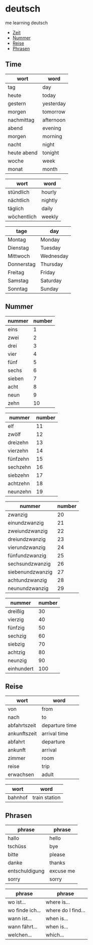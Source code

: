 # deutsch
me learning deutsch

* [Zeit](#zeit)
* [Nummer](#nummer)
* [Reise](#reise)
* [Phrasen](#phrasen)

## Time

wort | word
-----|-----
tag | day
heute | today
gestern | yesterday
morgen | tomorrow
nachmittag | afternoon
abend | evening
morgen | morning
nacht | night
heute abend | tonight
woche | week
monat | month

wort | word
-----|------
stündlich | hourly
nächtlich | nightly
täglich | daily
wöchentlich | weekly

tage | day
-----|----
Montag | Monday
Dienstag | Tuesday
Mittwoch | Wednesday
Donnerstag | Thursday
Freitag | Friday
Samstag | Saturday
Sonntag | Sunday


## Nummer

nummer | number
-------|-------
eins | 1
zwei | 2
drei | 3
vier | 4
fünf | 5
sechs | 6
sieben | 7
acht | 8
neun | 9
zehn | 10

nummer | number
-------|-------
elf | 11
zwölf | 12
dreizehn | 13
vierzehn | 14
fünfzehn | 15
sechzehn | 16
siebzehn | 17
achtzehn | 18
neunzehn | 19

nummer | number
-------|-------
zwanzig | 20
einundzwanzig | 21
zweiundzwanzig | 22
dreiundzwanzig | 23
vierundzwanzig | 24
fünfundzwanzig | 25
sechsundzwanzig | 26
siebenundzwanzig | 27
achtundzwanzig | 28
neunundzwanzig | 29

nummer | number
-------|-------
dreißig | 30
vierzig | 40
fünfzig | 50
sechzig | 60
siebzig | 70
achtzig | 80
neunzig | 90
einhundert | 100


## Reise

wort   | word
-------|-----
von    | from
nach   | to
abfahrtszeit | departure time
ankunftszeit | arrival time
abfahrt | departure
ankunft | arrival
zimmer | room
reise  | trip
erwachsen | adult

wort | word
-----|-----
bahnhof | train station

## Phrasen

phrase | phrase
-------|-------
hallo | hello
tschüss | bye
bitte | please
danke | thanks
entschuldigung | excuse me
sorry | sorry 

phrase | phrase
-------|-------
wo ist...  | where is...
wo finde ich... | where do I find...
wann ist... | when is...
wann fährt... | when is...
welchen... | which...
